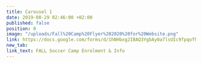 ```yaml
---
title: Carousel 1
date: 2019-08-29 02:46:00 +02:00
published: false
position: 0
image: "/uploads/Fall%20Camp%20Flyer%202020%20for%20Website.png"
link: https://docs.google.com/forms/d/1hNHbxg2IBAQ3YgbAy0a7lsUIc9fpqofkG6Ft5Ig9DR0/edit?usp=drive_web
new_tab: 
link_text: FALL Soccer Camp Enrolment & Info
---
```


